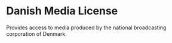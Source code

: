 # Danish Media License

Provides access to media produced by the national broadcasting corporation of Denmark.
